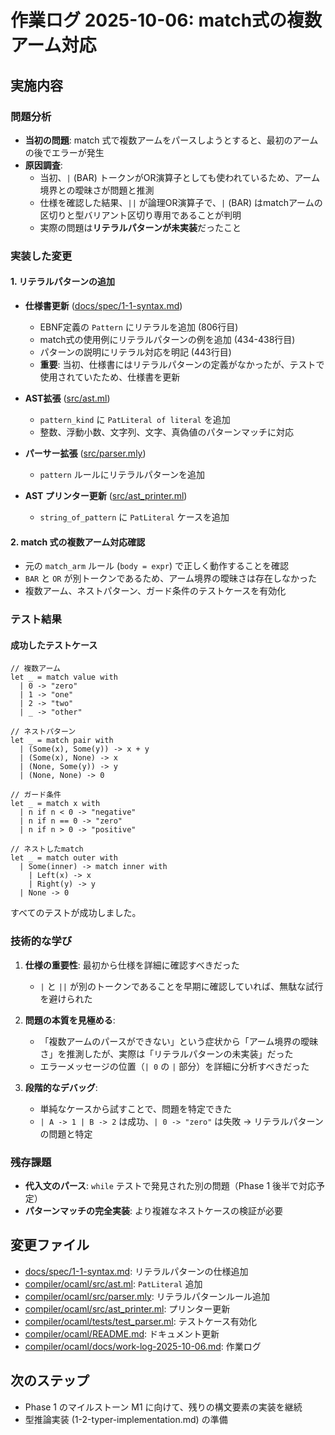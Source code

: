 # 作業ログ 2025-10-06: match式の複数アーム対応

## 実施内容

### 問題分析
- **当初の問題**: match 式で複数アームをパースしようとすると、最初のアームの後でエラーが発生
- **原因調査**: 
  - 当初、`|` (BAR) トークンがOR演算子としても使われているため、アーム境界との曖昧さが問題と推測
  - 仕様を確認した結果、`||` が論理OR演算子で、`|` (BAR) はmatchアームの区切りと型バリアント区切り専用であることが判明
  - 実際の問題は**リテラルパターンが未実装**だったこと

### 実装した変更

#### 1. リテラルパターンの追加
- **仕様書更新** ([docs/spec/1-1-syntax.md](../../../docs/spec/1-1-syntax.md))
  - EBNF定義の `Pattern` にリテラルを追加 (806行目)
  - match式の使用例にリテラルパターンの例を追加 (434-438行目)
  - パターンの説明にリテラル対応を明記 (443行目)
  - **重要**: 当初、仕様書にはリテラルパターンの定義がなかったが、テストで使用されていたため、仕様書を更新

- **AST拡張** ([src/ast.ml](../src/ast.ml))
  - `pattern_kind` に `PatLiteral of literal` を追加
  - 整数、浮動小数、文字列、文字、真偽値のパターンマッチに対応

- **パーサー拡張** ([src/parser.mly](../src/parser.mly))
  - `pattern` ルールにリテラルパターンを追加

- **AST プリンター更新** ([src/ast_printer.ml](../src/ast_printer.ml))
  - `string_of_pattern` に `PatLiteral` ケースを追加

#### 2. match 式の複数アーム対応確認
- 元の `match_arm` ルール (`body = expr`) で正しく動作することを確認
- `BAR` と `OR` が別トークンであるため、アーム境界の曖昧さは存在しなかった
- 複数アーム、ネストパターン、ガード条件のテストケースを有効化

### テスト結果

#### 成功したテストケース
```reml
// 複数アーム
let _ = match value with
  | 0 -> "zero"
  | 1 -> "one"
  | 2 -> "two"
  | _ -> "other"

// ネストパターン
let _ = match pair with
  | (Some(x), Some(y)) -> x + y
  | (Some(x), None) -> x
  | (None, Some(y)) -> y
  | (None, None) -> 0

// ガード条件
let _ = match x with
  | n if n < 0 -> "negative"
  | n if n == 0 -> "zero"
  | n if n > 0 -> "positive"

// ネストしたmatch
let _ = match outer with
  | Some(inner) -> match inner with
    | Left(x) -> x
    | Right(y) -> y
  | None -> 0
```

すべてのテストが成功しました。

### 技術的な学び

1. **仕様の重要性**: 最初から仕様を詳細に確認すべきだった
   - `|` と `||` が別のトークンであることを早期に確認していれば、無駄な試行を避けられた

2. **問題の本質を見極める**: 
   - 「複数アームのパースができない」という症状から「アーム境界の曖昧さ」を推測したが、実際は「リテラルパターンの未実装」だった
   - エラーメッセージの位置（`| 0` の `|` 部分）を詳細に分析すべきだった

3. **段階的なデバッグ**:
   - 単純なケースから試すことで、問題を特定できた
   - `| A -> 1 | B -> 2` は成功、`| 0 -> "zero"` は失敗 → リテラルパターンの問題と特定

### 残存課題

- **代入文のパース**: `while` テストで発見された別の問題（Phase 1 後半で対応予定）
- **パターンマッチの完全実装**: より複雑なネストケースの検証が必要

## 変更ファイル

- [docs/spec/1-1-syntax.md](../../../docs/spec/1-1-syntax.md): リテラルパターンの仕様追加
- [compiler/ocaml/src/ast.ml](../src/ast.ml): `PatLiteral` 追加
- [compiler/ocaml/src/parser.mly](../src/parser.mly): リテラルパターンルール追加
- [compiler/ocaml/src/ast_printer.ml](../src/ast_printer.ml): プリンター更新
- [compiler/ocaml/tests/test_parser.ml](../tests/test_parser.ml): テストケース有効化
- [compiler/ocaml/README.md](../README.md): ドキュメント更新
- [compiler/ocaml/docs/work-log-2025-10-06.md](work-log-2025-10-06.md): 作業ログ

## 次のステップ

- Phase 1 のマイルストーン M1 に向けて、残りの構文要素の実装を継続
- 型推論実装 (1-2-typer-implementation.md) の準備
